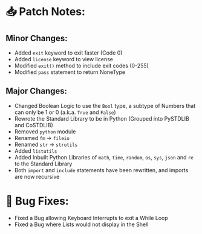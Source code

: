 # 📥 Patch Notes:

## Minor Changes:
 - Added `exit` keyword to exit faster (Code 0)
 - Added `license` keyword to view license
 - Modified `exit()` method to include exit codes (0-255)
 - Modified `pass` statement to return NoneType

## Major Changes:
 - Changed Boolean Logic to use the `Bool` type, a subtype of Numbers that can only be 1 or 0 (a.k.a. `True` and `False`)
 - Rewrote the Standard Library to be in Python (Grouped into PySTDLIB and CoSTDLIB)
 - Removed `python` module
 - Renamed `fm` -> `fileio`
 - Renamed `str` -> `strutils`
 - Added `listutils`
 - Added Inbuilt Python Libraries of `math`, `time`, `random`, `os`, `sys`, `json` and `re` to the Standard Library
 - Both `import` and `include` statements have been rewritten, and imports are now recursive

# 🐞 Bug Fixes:
 - Fixed a Bug allowing Keyboard Interrupts to exit a While Loop
 - Fixed a Bug where Lists would not display in the Shell
